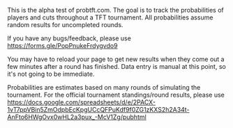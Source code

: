 This is the alpha test of probtft.com.  The goal is to track the probabilities of players and cuts throughout a TFT tournament.  All probabilities assume random results for uncompleted rounds.

If you have any bugs/feedback, please use https://forms.gle/PopPnukeFrdygvdo9

You may have to reload your page to get new results when they come out a few minutes after a round has finished.  Data entry is manual at this point, so it's not going to be immediate.

Probabilities are estimates based on many rounds of simulating the tournament.  For the official tournament standings/round results, please use https://docs.google.com/spreadsheets/d/e/2PACX-1vT7ppVBin5ZmOdpbEcKpgUCcQFPuKdf9f0ZG1zKXS2h2A34t-AnFto6HWgOvx0wHL2a3pux_-McV1Zg/pubhtml

